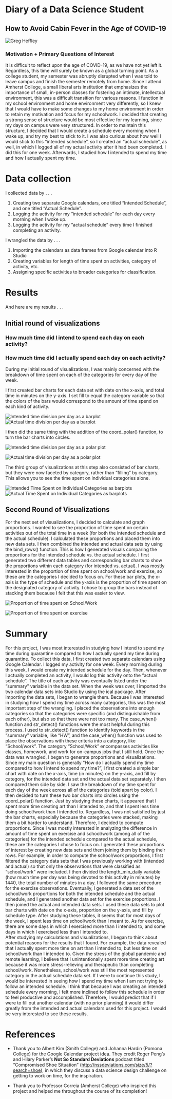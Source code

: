 Diary of a Data Science Student
===============================

How to Avoid Cabin Fever in the Age of COVID-19
-----------------------------------------------

![Greg Heffley](./images/greg.png)

### Motivation + Primary Questions of Interest

It is difficult to reflect upon the age of COVID-19, as we have not yet
left it. Regardless, this time will surely be known as a global turning
point. As a college student, my semester was abruptly disrupted when I
was told to leave campus and finish the semester remotely from home.
Since I attend Amherst College, a small liberal arts institution that
emphasizes the importance of small, in-person classes for fostering an
intimate, intellectual environment, this was a difficult transition for
various reasons. I function in my school environment and home
environment very differently, so I knew that I would have to make some
changes to my home environment in order to retain my motivation and
focus for my schoolwork. I decided that creating a strong sense of
structure would be most effective for my learning, since my days on
campus were very structured. In order to maintain this structure, I
decided that I would create a schedule every morning when I wake up, and
try my best to stick to it. I was also curious about how well I would
stick to this “intended schedule”, so I created an “actual schedule”, as
well, in which I logged all of my actual activity after it had been
completed. I did this for one week. Afterwards, I studied how I intended
to spend my time and how I actually spent my time.

Data collection
===============

I collected data by . . .

1.  Creating two separate Google calendars, one titled “Intended
    Schedule”, and one titled “Actual Schedule”.
2.  Logging the activity for my “intended schedule” for each day every
    morning when I woke up.
3.  Logging the activity for my “actual schedule” every time I finished
    completing an activity.

I wrangled the data by . . .

1.  Importing the calendars as data frames from Google calendar into R
    Studio
2.  Creating variables for length of time spent on activities, category
    of activity, etc.
3.  Assigning specific activities to broader categories for
    classification.

Results
=======

And here are my results . . .

Initial round of visualizations
-------------------------------

### How much time did I intend to spend each day on each activity?

### How much time did I actually spend each day on each activity?

During my initial round of visualizations, I was mainly concerned with
the breakdown of time spent on each of the categories for every day of
the week.

I first created bar charts for each data set with date on the x-axis,
and total time in minutes on the y-axis. I set fill to equal the
category variable so that the colors of the bars would correspond to the
amount of time spend on each kind of activity.

![Intended time division per day as a barplot](./images/Rplot1.png)
![Actual time division per day as a barplot](./images/Rplot2.png)

I then did the same thing with the addition of the coord\_polar()
function, to turn the bar charts into circles.

![Intended time division per day as a polar plot](./images/Rplot3.png)

![Actual time division per day as a polar plot](./images/Rplot4.png)

The third group of visualizations at this step also consisted of bar
charts, but they were now faceted by category, rather than “filling” by
category. This allows you to see the time spent on individual categories
alone.

![Intended Time Spent on Individual Categories as
barplots](./images/Rplot5.png) ![Actual Time Spent on Individual
Categories as barplots](./images/Rplot6.png)

Second Round of Visualizations
------------------------------

For the next set of visualizations, I decided to calculate and graph
proportions. I wanted to see the proportion of time spent on certain
activities out of the total time in a week (for both the intended
schedule and the actual schedule). I calculated these proportions and
placed them into new data sets. I then combined the intended and actual
data sets by using the bind\_rows() function. This is how I generated
visuals comparing the proportions for the intended schedule vs. the
actual schedule. I first generated two different data tables and
corresponding bar charts to show the proportions within each category
(for intended vs. actual). I was mostly interested in the proportion of
time spent on school/work and exercise, so these are the categories I
decided to focus on. For these bar plots, the x-axis is the type of
schedule and the y-axis is the proportion of time spent on the
designated category of activity. I chose to group the bars instead of
stacking them because I felt that this was easier to view.

![Proportion of time spent on School/Work](./images/Rplot7.png)

![Proportion of time spent on exercise](./images/Rplot8.png)

Summary
=======

For this project, I was most interested in studying how I intend to
spend my time during quarantine compared to how I actually spend my time
during quarantine. To collect this data, I first created two separate
calendars using Google Calendar. I logged my activity for one week.
Every morning during this week, I would create my intended schedule for
the day. Then, whenever I actually completed an activity, I would log
this activity onto the “actual schedule”. The title of each activity was
eventually listed under the “summary” variable in the data set. When the
week was over, I imported the two calendar data sets into Studio by
using the ical package. After importing the data sets, I began to
wrangle them. Because I was interested in studying how I spend my time
across many categories, this was the most important step of the
wrangling. I placed the observations into enough categories so that the
categories were specific (and distinguishable from each other), but also
so that there were not too many. The case\_when() function and
str\_detect() functions were the most helpful during this process. I
used to str\_detect() function to identify keywords in the “summary”
variable, like “HW”, and the case\_when() function was used to place the
observations with these criteria into a category, like “School/work”.
The category “School/Work” encompasses activities like classes,
homework, and work for on-campus jobs that I still hold. Once the data
was wrangled, I began to generate proportions and visualizations. Since
my main question is generally “How do I actually spend my time compared
to how I intend to spend my time?”, I first created a simple bar chart
with date on the x-axis, time (in minutes) on the y-axis, and fill by
category, for the intended data set and the actual data set separately.
I then compared them side by side. I saw the breakdown of my time spent
for each day of the week across all of the categories (told apart by
color). I then decided to turn these two bar charts into circles using
the coord\_polar() function. Just by studying these charts, it appeared
that I spent more time creating art than I intended to, and that I spent
less time doing school/work than I intended to. Regardless, I was not
satisfied by just the bar charts, especially because the categories were
stacked, making them a bit harder to understand. Therefore, I decided to
compute proportions. Since I was mostly interested in analyzing the
difference in amount of time spent on exercise and school/work (among
all of the categories) for the intended schedule compared to the actual
schedule, these are the categories I chose to focus on. I generated
these proportions of interest by creating new data sets and them joining
them by binding their rows. For example, in order to compute the
school/work proportions, I first filtered the category data sets that I
was previously working with (intended and actual) so that only the
observations that were classified as “school/work” were included. I then
divided the length\_min\_daily variable (how much time per day was being
devoted to this activity in minutes) by 1440, the total number of
minutes in a day. I followed the same procedure for the exercise
observations. Eventually, I generated a data set of the school/work
proportions for both the intended schedule and the actual schedule, and
I generated another data set for the exercise proportions. I then joined
the actual and intended data sets. I used these data sets to plot bar
charts with date on the x-axis, proportion on the y-axis, and fill by
schedule type. After studying these tables, it seems that for most days
of the week, I spent less time on school/work than I meant to. As for
exercise, there are some days in which I exercised more than I intended
to, and some days in which I exercised less than I intended to.  
After studying my calculations and visualizations, I began to think
about potential reasons for the results that I found. For example, the
data revealed that I actually spent more time on art than I intended to,
but less time on school/work than I intended to. Given the stress of the
global pandemic and remote learning, I believe that I unintentionally
spent more time creating art because it was more stress-relieving and
therapeutic than completing school/work. Nonetheless, school/work was
still the most represented category in the actual schedule data set. If
I were to continue this study, I would be interested in seeing how I
spend my time when I am not trying to follow an intended schedule. I
think that because I was creating an intended schedule every morning, I
felt more inclined to follow this schedule in order to feel productive
and accomplished. Therefore, I would predict that if I were to fill out
another calendar (with no prior planning) it would differ greatly from
the intended and actual calendars used for this project. I would be very
interested to see these results.

References
==========

-   Thank you to Albert Kim (Smith College) and Johanna Hardin (Pomona
    College) for the Google Calendar project idea. They credit Roger
    Peng’s and Hilary Parker’s **Not So Standard Deviations** podcast
    titled “Compromised Shoe Situation”
    (<a href="http://nssdeviations.com/size/5/?search=shoe" class="uri">http://nssdeviations.com/size/5/?search=shoe</a>),
    in which they discuss a data science design challenge on getting to
    work on time, for the inspiration.

-   Thank you to Professor Correia (Amherst College) who inspired this
    project and helped me throughout the course of its completion!
